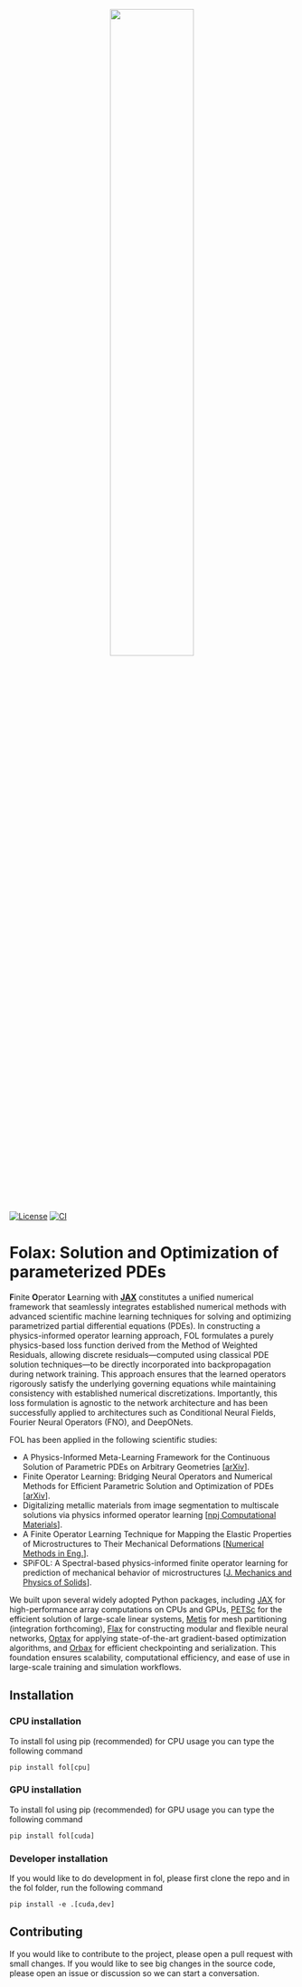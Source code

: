 <p align=center><img height="54.125%" width="54.125%" src="https://github.com/RezaNajian/eFOL/assets/62375973/0e1ca4e0-0658-4f5d-aad9-1ae7c9f67574"></p>

[![License][license-image]][license] 
[![CI](https://github.com/RezaNajian/folax/actions/workflows/CI.yml/badge.svg)](https://github.com/RezaNajian/folax/actions/workflows/CI.yml)

[license-image]: https://img.shields.io/badge/license-BSD-green.svg?style=flat
[license]: https://github.com/RezaNajian/FOL/LICENSE

# Folax: Solution and Optimization of parameterized PDEs
**F**inite **O**perator **L**earning with [**JAX**](https://github.com/jax-ml/jax) constitutes a unified numerical framework that seamlessly integrates established numerical methods with advanced scientific machine learning techniques for solving and optimizing parametrized partial differential equations (PDEs).  In constructing a physics-informed operator learning approach, FOL formulates a purely physics-based loss function derived from the Method of Weighted Residuals, allowing discrete residuals—computed using classical PDE solution techniques—to be directly incorporated into backpropagation during network training. This approach ensures that the learned operators rigorously satisfy the underlying governing equations while maintaining consistency with established numerical discretizations. Importantly, this loss formulation is agnostic to the network architecture and has been successfully applied to architectures such as Conditional Neural Fields, Fourier Neural Operators (FNO), and DeepONets. 

FOL has been applied in the following scientific studies:
- A Physics-Informed Meta-Learning Framework for the Continuous Solution of Parametric PDEs on Arbitrary Geometries [[arXiv](https://arxiv.org/abs/2504.02459)].
- Finite Operator Learning: Bridging Neural Operators and Numerical Methods for Efficient Parametric Solution and Optimization of PDEs [[arXiv](https://arxiv.org/abs/2407.04157)].
- Digitalizing metallic materials from image segmentation to multiscale solutions via physics informed operator learning [[npj Computational Materials](https://www.nature.com/articles/s41524-025-01718-y)].
- A Finite Operator Learning Technique for Mapping the Elastic Properties of Microstructures to Their Mechanical Deformations [[Numerical Methods in Eng.](https://onlinelibrary.wiley.com/doi/full/10.1002/nme.7637)].
- SPiFOL: A Spectral-based physics-informed finite operator learning for prediction of mechanical behavior of microstructures [[J. Mechanics and Physics of Solids](https://www.sciencedirect.com/science/article/pii/S0022509625001954)].

We built upon several widely adopted Python packages, including [JAX](https://github.com/jax-ml/jax) for high-performance array computations on CPUs and GPUs, [PETSc](https://petsc.org/release/) for the efficient solution of large-scale linear systems, [Metis](https://github.com/KarypisLab/METIS) for mesh partitioning (integration forthcoming), [Flax](https://github.com/google/flax?tab=readme-ov-file) for constructing modular and flexible neural networks, [Optax](https://github.com/google-deepmind/optax) for applying state-of-the-art gradient-based optimization algorithms, and [Orbax](https://github.com/google/orbax) for efficient checkpointing and serialization. This foundation ensures scalability, computational efficiency, and ease of use in large-scale training and simulation workflows.

## Installation
### CPU installation 
To install fol using pip (recommended) for CPU usage you can type the following command

``pip install fol[cpu]``

### GPU installation
To install fol using pip (recommended) for GPU usage you can type the following command

``pip install fol[cuda]``

### Developer installation
If you would like to do development in fol, please first clone the repo and in the fol folder, run the following command

``pip install -e .[cuda,dev]``

## Contributing
If you would like to contribute to the project, please open a pull request with small changes. If you would like to see big changes in the source code, please open an issue or discussion so we can start a conversation.


